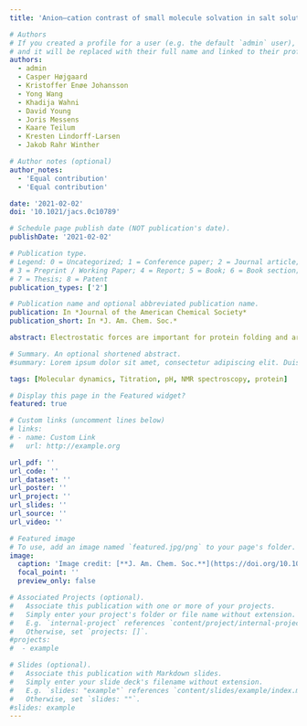```yaml
---
title: 'Anion–cation contrast of small molecule solvation in salt solutions'

# Authors
# If you created a profile for a user (e.g. the default `admin` user), write the username (folder name) here
# and it will be replaced with their full name and linked to their profile.
authors:
  - admin
  - Casper Højgaard
  - Kristoffer Enøe Johansson
  - Yong Wang
  - Khadija Wahni
  - David Young
  - Joris Messens
  - Kaare Teilum
  - Kresten Lindorff-Larsen
  - Jakob Rahr Winther

# Author notes (optional)
author_notes:
  - 'Equal contribution'
  - 'Equal contribution'

date: '2021-02-02'
doi: '10.1021/jacs.0c10789'

# Schedule page publish date (NOT publication's date).
publishDate: '2021-02-02'

# Publication type.
# Legend: 0 = Uncategorized; 1 = Conference paper; 2 = Journal article;
# 3 = Preprint / Working Paper; 4 = Report; 5 = Book; 6 = Book section;
# 7 = Thesis; 8 = Patent
publication_types: ['2']

# Publication name and optional abbreviated publication name.
publication: In *Journal of the American Chemical Society*
publication_short: In *J. Am. Chem. Soc.*

abstract: Electrostatic forces are important for protein folding and are favored targets of protein engineering. However, interactions between charged residues are difficult to study because of the complex network of interactions found in most proteins. We have designed a purposely simple system to investigate this problem by systematically introducing individual and pairs of charged and titratable residues in a protein otherwise free of such residues. We used constant pH molecular dynamics simulations, NMR spectroscopy, and thermodynamic double mutant cycles to probe the structure and energetics of the interaction between the charged residues. We found that the partial burial of surface charges contributes to a shift in pKa value, causing an aspartate to titrate in the neutral pH range. Additionally, the interaction between pairs of residues was found to be highly context dependent, with some pairs having no apparent preferential interaction, while other pairs would engage in coupled titration forming a highly stabilized salt bridge. We find good agreement between experiments and simulations and use the simulations to rationalize our observations and to provide a detailed mechanistic understanding of the electrostatic interactions. 

# Summary. An optional shortened abstract.
#summary: Lorem ipsum dolor sit amet, consectetur adipiscing elit. Duis posuere tellus ac convallis placerat. Proin tincidunt magna sed ex sollicitudin condimentum.

tags: [Molecular dynamics, Titration, pH, NMR spectroscopy, protein]

# Display this page in the Featured widget?
featured: true

# Custom links (uncomment lines below)
# links:
# - name: Custom Link
#   url: http://example.org

url_pdf: ''
url_code: ''
url_dataset: ''
url_poster: ''
url_project: ''
url_slides: ''
url_source: ''
url_video: ''

# Featured image
# To use, add an image named `featured.jpg/png` to your page's folder.
image:
  caption: 'Image credit: [**J. Am. Chem. Soc.**](https://doi.org/10.1021/jacs.0c10789)'
  focal_point: ''
  preview_only: false

# Associated Projects (optional).
#   Associate this publication with one or more of your projects.
#   Simply enter your project's folder or file name without extension.
#   E.g. `internal-project` references `content/project/internal-project/index.md`.
#   Otherwise, set `projects: []`.
#projects:
#  - example

# Slides (optional).
#   Associate this publication with Markdown slides.
#   Simply enter your slide deck's filename without extension.
#   E.g. `slides: "example"` references `content/slides/example/index.md`.
#   Otherwise, set `slides: ""`.
#slides: example
---
```


